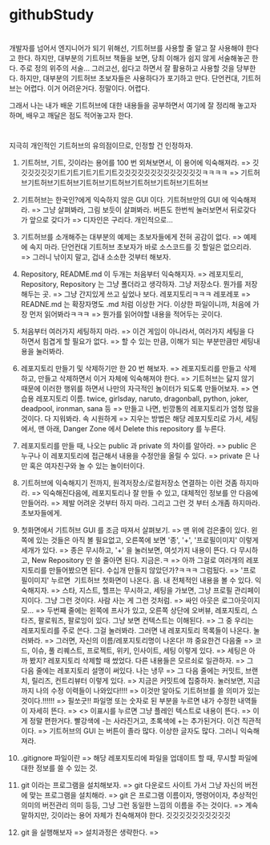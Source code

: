 # githubStudy

#
개발자를 넘어서 엔지니어가 되기 위해선, 기트허브를 사용할 줄 알고 잘 사용해야 한다고 한다.
하지만, 대부분의 기트허브 책들을 보면, 당최 이해가 쉽지 않게 서술해놓곤 한다.
주로 정의 위주의 서술... 그러고선, 쉽다고 하면서 잘 활용하고 사용할 것을 당부한다.
하지만, 대부분의 기트허브 초보자들은 사용하다가 포기하고 만다.
단언컨대, 기트허브는 어렵다. 이거 어려운거다. 정말이다. 어렵다.

그래서 나는 내가 배운 기트허브에 대한 내용들을 공부하면서 여기에 잘 정리해 놓고자 하며,
배우고 깨달은 점도 적어놓고자 한다.

#
지극히 개인적인 기트허브의 유의점이므로, 인정할 건 인정하자.

1. 기트허브, 기트, 깃이라는 용어를 100 번 외쳐보면서, 이 용어에 익숙해져라.
=> 깃깃깃깃깃깃기트기트기트기트기트깃깃깃깃깃깃깃깃깃깃깃깃깃ㅋㅋㅋㅋ
=> 기트허브기트허브기트허브기트허브기트허브기트허브기트허브기트허브

2. 기트허브는 한국인?에게 익숙하지 않은 GUI 이다. 기트허브만의 GUI 에 익숙해져라.
=> 그냥 살펴봐라, 그림 보듯이 살펴봐라. 버튼도 한번씩 눌러보면서 뒤로갖다가 앞으로 갖다가
=> 디자인은 구리다. 개인적으로...

3. 기트허브를 소개해주는 대부분의 예제는 초보자들에게 전혀 공감이 없다.
=> 예제에 속지 마라. 단언컨대 기트허브 초보자가 바로 소스코드를 깃 할일은 없으리라.
=> 그러니 낚이지 말고, 겁내 소소한 것부터 해보자.

4. Repository, README.md 이 두개는 처음부터 익숙해지자.
=> 레포지토리, Repository, Repository 는 그냥 폴더라고 생각하자. 그냥 저장소다. 뭔가를 저장해두는 곳.
=> 그냥 간지있게 쓰고 싶었나 보다. 레포지토리ㅋㅋㅋ 레포레포
=> READNE.md 는 확장자명도 .md 처럼 이상한 거다. 이상한 파일이니까, 처음에 가장 먼저 읽어봐라ㅋㅋㅋ
=> 뭔가를 읽어야할 내용을 적어두는 곳이다.

5. 처음부터 여러가지 세팅하지 마라.
=> 이건 게임이 아니라서, 여러가지 세팅을 다 하면서 힘겹게 할 필요가 없다.
=> 할 수 있는 만큼, 이해가 되는 부분만큼만 세팅내용을 눌러봐라.

6. 레포지토리 만들기 및 삭제하기만 한 20 번 해보자.
=> 레포지토리를 만들고 삭제하고, 만들고 삭제하면서 이거 자체에 익숙해져야 한다.
=> 기트허브는 닳지 않기 때문에 이러한 행위를 하면서 나만의 자극적인 놀이터가 되도록 만들어보자.
=> 연습용 레포지토리 이름. twice, girlsday, naruto, dragonball, python, joker, deadpool, ironman, sana 등
=> 만들고 나면, 빈깡통의 레포지토리가 엄청 많을 것이다. 다 지워봐라. 속 시원하게
=> 지우는 방법은 해당 레포지토리로 가서, 세팅에서, 맨 아래, Danger Zone 에서 Delete this repository 를 누른다.

7. 레포지토리를 만들 때, 나오는 public 과 private 의 차이를 알아라.
=> public 은 누구나 이 레포지토리에 접근해서 내용을 수정안을 올릴 수 있다.
=> private 은 나만 혹은 여자친구와 놀 수 있는 놀이터이다.

8. 기트허브에 익숙해지기 전까지, 원격저장소/로컬저장소 연결하는 이런 것좀 하지마라.
=> 익숙해진다음에, 레포지토리나 잘 만들 수 있고, 대체적인 정보를 안 다음에 만들어라.
=> 제발 어려운 것부터 하지 마라. 그리고 그런 것 부터 소개좀 하지마라. 초보자들에게.

9. 첫화면에서 기트허브 GUI 를 조금 따져서 살펴보기.
=> 맨 위에 검은줄이 있다. 왼쪽에 있는 것들은 아직 볼 필요없고, 오른쪽에 보면 '종', '+', '프로필이미지' 이렇게 세개가 있다.
=> 종은 무시하고, '+' 을 눌러보면, 여섯가지 내용이 뜬다. 다 무시하고, New Repository 만 쓸 줄아면 된다. 지금은.ㅋ
=> 아까 그걸로 여러개의 레포지토리를 만들어봤으면 된다. 수십개 만들지 않았던가?ㅋㅋㅋ 그럼됬다.
=> '프로필이미지' 누르면  기트허브 첫화면이 나온다. 음. 내 전체적인 내용을 볼 수 있다. 익숙해지자.
=> 스타, 지스트, 헬프는 무시하고, 세팅을 가보면, 그냥 프로필 관리페이지이다. 그냥 그런 것이다. 사람 사는 게 그런 것처럼.
=> 싸인 아웃은 로그아웃이지 모...
=> 두번째 줄에는 왼쪽에 프사가 있고, 오른쪽 상단에 오버뷰, 레포지토리, 스타즈, 팔로워즈, 팔로잉이 있다. 그냥 보면 컨텍스트는 이해된다.
=> 그 중 우리는 레포지토리를 주로 쓴다. 그걸 눌러봐라. 그러면 내 레포지토리 목록들이 나온다. 눌러봐라.
=> 그러면, 자신의 이름/레포지토리명이 나온다! 꺄 중요한건 다음줄
=> 코드, 이슈, 풀 리퀘스트, 프로젝트, 위키, 인사이트, 세팅 이렇게 있다.
=> 세팅은 아까 봤지? 레포지토리 삭제할 때 썼었다. 다른 내용들은 모르쇠로 일관하자.
=> 그 다음 줄에는 레포지토리 설명이 써있다. 나는 냉무
=> 그 다음 줄에는 커밋트, 브랜치, 릴리즈, 컨트리뷰터 이렇게 있다.
=> 지금은 커밋트에 집중하자. 눌러보면, 지금까지 나의 수정 이력들이 나와있다!!!!
=> 이것만 알아도 기트허브를 쓸 의미가 있는 것이다.!!!!!!
=> 필쏘굿!! 파일명 또는 숫자로 된 부분을 누르면 내가 수정한 내역들이 자세히 뜬다.
=> <> 이표시를 누르면 그냥 플레인 텍스트로 내용이 뜬다.
=> 이게 정말 편한거다. 빨강색에 -는 사라진거고, 초록색에 +는 추가된거다. 이건 직관적이다.
=> 기트허브의 GUI 는 버튼이 졸라 많다. 이상한 글자도 많다. 그러니 익숙해져라.

10. .gitignore 파일이란
=> 해당 레포지토리에 파일을 업데이트 할 때, 무시할 파일에 대한 정보를 쓸 수 있는 것.

11. git 이라는 프로그램을 설치해보자.
=> git 다운로드 사이트 가서 그냥 자신의 버전에 맞는 프로그램을 설치해라. 
=> git 은 프로그램 이름이자, 명령어이자, 추상적인 의미의 버전관리 의미 등등, 그냥 그런 동일한 느낌의 이름을 주는 것이다.
=> 계속 말하지만, 깃이라는 용어 자체가 친숙해져야 한다. 깃깃깃깃깃깃깃깃깃깃

12. git 을 실행해보자
=> 설치과정은 생략한다.
=> 
